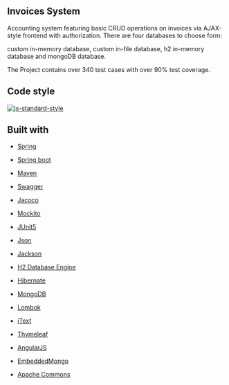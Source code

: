 ## Invoices System

Accounting system featuring basic CRUD operations on invoices via AJAX-style frontend with authorization. There are four databases to choose form:

custom in-memory database, custom in-file database, h2 in-memory database and mongoDB database.

The Project contains over 340 test cases with over 90% test coverage.



## Code style

[![js-standard-style](https://img.shields.io/badge/code%20style-Google_Style-brightgreen.svg?style=flat)](https://github.com/checkstyle/checkstyle)



## Built with



- [Spring](https://spring.io/)

- [Spring boot](https://projects.spring.io/spring-boot/)

- [Maven](https://maven.apache.org/)

- [Swagger](https://swagger.io/)

- [Jacoco](https://www.eclemma.org/jacoco/)

- [Mockito](http://site.mockito.org/)

- [JUnit5](https://junit.org/junit5/)

- [Json](https://www.json.org/)

- [Jackson](https://github.com/FasterXML/jackson)

- [H2 Database Engine](http://www.h2database.com)

- [Hibernate](http://hibernate.org/)

- [MongoDB](https://www.mongodb.com/)

- [Lombok](https://projectlombok.org/)

- [iText](https://itextpdf.com/)

- [Thymeleaf](https://www.thymeleaf.org/)

- [AngularJS](https://angularjs.org/)

- [EmbeddedMongo](https://github.com/flapdoodle-oss/de.flapdoodle.embed.mongo)

- [Apache Commons](https://commons.apache.org/)

